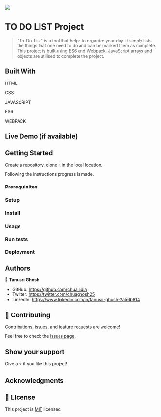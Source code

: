 ![](https://img.shields.io/badge/Microverse-blueviolet)

# TO DO LIST Project


> "To-Do-List" is a tool that helps to organize your day. It simply lists the things that one need to do and can be marked them as complete. This project is built using ES6 and Webpack. JavaScript arrays and objects are utilised to complete the project.


## Built With

HTML

CSS

JAVASCRIPT

ES6

WEBPACK



## Live Demo (if available)




## Getting Started

Create a repository, clone it in the local location.

Following the instructions progress is made.

### Prerequisites

### Setup

### Install

### Usage

### Run tests

### Deployment



## Authors

👤 **Tanusri Ghosh**

- GitHub: https://github.com/chuaindia
- Twitter: https://twitter.com/chuaghosh25
- LinkedIn: https://www.linkedin.com/in/tanusri-ghosh-2a56b814

## 🤝 Contributing

Contributions, issues, and feature requests are welcome!

Feel free to check the [issues page](../../issues/).

## Show your support

Give a ⭐️ if you like this project!

## Acknowledgments


## 📝 License

This project is [MIT](./LICENSE) licensed.
